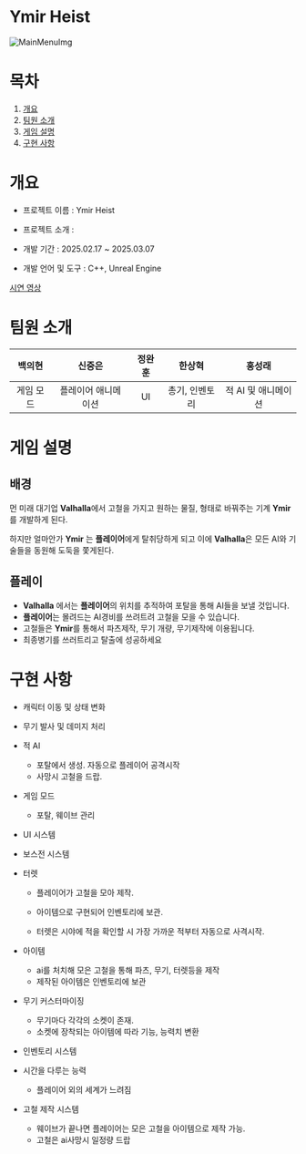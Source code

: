 # Ymir Heist
![MainMenuImg](https://github.com/user-attachments/assets/4c74ca39-8d39-4fa9-bc69-e0b0d534495e)

# 목차

1. [개요](#개요)
2. [팀원 소개](#팀원-소개)
3. [게임 설명](#게임-설명)
4. [구현 사항](#구현-사항)

# 개요

- 프로젝트 이름 : Ymir Heist
    
- 프로젝트 소개 : 
    
- 개발 기간 : 2025.02.17 ~ 2025.03.07
    
- 개발 언어 및 도구 : C++, Unreal Engine

[시연 영상](https://youtu.be/TT6TkHSnpaQ)


# 팀원 소개

|              백의현                |             신중은                 |               정완훈              |         한상혁                    |          홍성래                    |
| :------------------------------------: | :------------------------------------: | :------------------------------------: | :------------------------------------: | :------------------------------------: |
| 게임 모드                            | 플레이어 애니메이션                   | UI                      | 총기, 인벤토리                             | 적 AI 및 애니메이션                       |

# 게임 설명

## 배경

먼 미래 대기업 **Valhalla**에서 고철을 가지고 원하는 물질, 형태로 바꿔주는 기계 **Ymir**를 개발하게 된다.

하지만 얼마안가 **Ymir** 는 **플레이어**에게 탈취당하게 되고 이에  **Valhalla**은 모든 AI와 기술들을 동원해 도둑을 쫓게된다.

## 플레이

- **Valhalla** 에서는 **플레이어**의 위치를 추적하여 포탈을 통해 AI들을 보낼 것입니다.
- **플레이어**는 몰려드는 AI경비를 쓰려트려 고철을 모을 수 있습니다.
- 고철들은 **Ymir**를 통해서 파츠제작, 무기 개량, 무기제작에 이용됩니다.
- 최종병기를 쓰러트리고 탈출에 성공하세요
  
# 구현 사항
- 캐릭터 이동 및 상태 변화
- 무기 발사 및 데미지 처리
- 적 AI
 
    - 포탈에서 생성. 자동으로 플레이어 공격시작
    - 사망시 고철을 드랍.
- 게임 모드
  
    - 포탈, 웨이브 관리
- UI 시스템
- 보스전 시스템
- 터렛
  
    - 플레이어가 고철을 모아 제작.

    - 아이템으로 구현되어 인벤토리에 보관.
    - 터렛은 시야에 적을 확인할 시 가장 가까운 적부터 자동으로 사격시작.
- 아이템
  
    - ai를 처치해 모은 고철을 통해 파츠, 무기, 터렛등을 제작
    - 제작된 아이템은 인벤토리에 보관
- 무기 커스터마이징
  
    - 무기마다 각각의 소켓이 존재.
    - 소켓에 장착되는 아이템에 따라 기능, 능력치 변환
- 인벤토리 시스템

  
- 시간을 다루는 능력

    - 플레이어 외의 세계가 느려짐
 
      
- 고철 제작 시스템
  
    - 웨이브가 끝나면 플레이어는 모은 고철을 아이템으로 제작 가능.
    - 고철은 ai사망시 일정량 드랍
